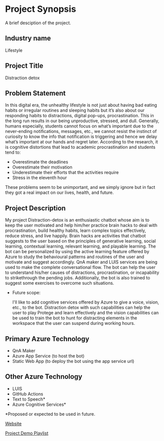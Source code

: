 # Project Synopsis

A brief desciption of the project.

## Industry name
Lifestyle

## Project Title

Distraction detox
 
## Problem Statement

In this digital era, the unhealthy lifestyle is not just about having bad eating habits or irregular routines and sleeping habits but it’s also about our responding habits to distractions, digital pop-ups, procrastination. This in the long run results in our being unproductive, stressed, and dull. Generally, humans especially, students cannot focus on what’s important due to the never-ending notifications, messages, etc., we cannot resist the instinct of curiosity to know the info that notification is triggering and hence we delay what’s important at our hands and regret later. According to the research, it is cognitive distortions that lead to academic procrastination and students tend to:

* Overestimate the deadlines
* Overestimate their motivation
* Underestimate their efforts that the activities require
* Stress in the eleventh hour

These problems seem to be unimportant, and we simply ignore but in fact they got a real impact on our lives, health, and future. 

## Project Description

My project Distraction-detox is an enthusiastic chatbot whose aim is to keep the user motivated and help him/her practice brain hacks to deal with procrastination, build healthy habits, learn complex topics effectively, reduce stress, and live happily. Brain hacks are activities that chatbot suggests to the user based on the principles of generative learning, social learning, contextual learning, relevant learning, and playable learning.
The bot can be personalized by using the active learning feature offered by Azure to study the behavioural patterns and routines of the user and motivate and suggest accordingly.
QnA maker and LUIS services are being used to make the complete conversational flow. The bot can help the user to understand his/her causes of distractions, procrastination, or incapability to strikethrough the pending jobs. Additionally, the bot is also trained to suggest some exercises to overcome such situations.  
* Future scope: 
            
    I'll like to add cognitive services offered by Azure to give a voice, vision, etc., to the bot. Distraction detox with such capabilities can help the user to play Protege and learn effectively and the vision capabilities can be used to train the bot to hunt for distracting elements in the workspace that the user can suspend during working hours.

## Primary Azure Technology

- QnA Maker 
- Azure App Service (to host the bot)
- Static Web App (to deploy the bot using the app service url)

## Other Azure Technology 

- LUIS
- GitHub Actions
- Text to Speech*
- Azure Cognitive Services* 

*Proposed or expected to be used in future. 

[Website](https://proud-water-09944d403.1.azurestaticapps.net/)

[Project Demo Playlist](https://www.youtube.com/playlist?list=PLaZVVIxsBOL-6ae8-nsjWC304tDm6Pe1R)

